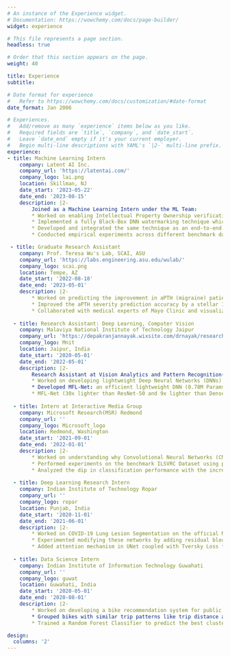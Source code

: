 ```yaml
---
# An instance of the Experience widget.
# Documentation: https://wowchemy.com/docs/page-builder/
widget: experience

# This file represents a page section.
headless: true

# Order that this section appears on the page.
weight: 40

title: Experience
subtitle:

# Date format for experience
#   Refer to https://wowchemy.com/docs/customization/#date-format
date_format: Jan 2006

# Experiences.
#   Add/remove as many `experience` items below as you like.
#   Required fields are `title`, `company`, and `date_start`.
#   Leave `date_end` empty if it's your current employer.
#   Begin multi-line descriptions with YAML's `|2-` multi-line prefix.
experience:
- title: Machine Learning Intern
    company: Latent AI Inc.
    company_url: 'https://latentai.com/'
    company_logo: lai.png
    location: Skillman, NJ
    date_start: '2023-05-22'
    date_end: '2023-08-15'
    description: |2-
        Joined as a Machine Learning Intern under the ML Team:
        * Worked on enabling Intellectual Property Ownership verification using Black-Box Watermarking of DNNs.
        * Implemented a fully Black-Box DNN watermarking technique which gives 100% success rate with just 10-30% of the training compute cost (takes less than 10 minutes on a single 12 GB GPU of NVIDIA RTX 3070).
        * Developed and integrated the same technique as an end-to-end Black-Box watermarking module with Latent AI's flagship LEIP SDK toolkit as an add-on feature.
        * Conducted empirical experiments across different benchmark datasets and model architectures to prove the robustness of the watermarking method against variety of attacks like FTAL, FTLL, Pruning etc.

 - title: Graduate Research Assistant 
    company: Prof. Teresa Wu's Lab, SCAI, ASU
    company_url: 'https://labs.engineering.asu.edu/wulab/'
    company_logo: scai.png
    location: Tempe, AZ
    date_start: '2022-08-18'
    date_end: '2023-05-01'
    description: |2-
        * Worked on predicting the improvement in aPTH (migraine) patients using a multi-modal approach combining functional MRI data and brain T2* imaging data using Graph Neural Networks (GNNs).
        * Improved the aPTH severity prediction accuracy by a stellar 11.5% by performing feature selection using Boruta ranking algorithm and SHAPley feature importance scores.
        * Collaborated with medical experts of Mayo Clinic and visualized the classification performance of our method to them by generating 3D embeddings of the final classification layer using UMAP projection plots.
   
  - title: Research Assistant: Deep Learning, Computer Vision
    company: Malaviya National Institute of Technology Jaipur
    company_url: 'https://depakranjannayak.wixsite.com/drnayak/research-1'
    company_logo: Mnit
    location: Jaipur, India
    date_start: '2020-05-01'
    date_end: '2022-05-01'
    description: |2-
        Research Assistant at Vision Analytics and Pattern Recognition(VAPR) Lab:
        * Worked on developing lightweight Deep Neural Networks (DNNs) with a focus on Multi-scale feature learning for COVID-19 Detection from Chest CT Scans. Proposed and published three models at top conferences and journals.
        * Developed MFL-Net: an efficient lightweight DNN (0.78M Params) with Multiscale Feature Learning (MFL) modules capturing and preserving features at different depths with a blend of convolutions and residual skip connections.
        * MFL-Net (30x lighter than ResNet-50 and 9x lighter than DenseNet-121) achieved an accuracy of 98.79% and 93.59% on SARS-CoV-2 CT-Scan dataset and COVID-CT dataset respectively.
        
  - title: Intern at Interactive Media Group
    company: Microsoft Research(MSR) Redmond
    company_url: ''
    company_logo: Microsoft_logo
    location: Redmond, Washington
    date_start: '2021-09-01'
    date_end: '2022-01-01'
    description: |2-
        * Worked on understanding why Convolutional Neural Networks (CNNs) fail to generalize on images with varying intensities of adversarial perturbations like Gaussian Noise, Background Occlusion and Affine Transformations.
        * Performed experiments on the benchmark ILSVRC Dataset using pretrained Imagenet models like AlexNet, VGG-16, EfficientNet using Pytorch. Visualized saliency maps using GradCAMs to highlight the model’s attention region in the image, giving insights behind the wrong prediction.  
        * Analyzed the dip in classification performance with the increasing intensity of different perturbations for all the ImageNet models using Matplotlib and Python.
  
  - title: Deep Learning Research Intern
    company: Indian Institute of Technology Ropar
    company_url: ''
    company_logo: ropar
    location: Punjab, India
    date_start: '2020-11-01'
    date_end: '2021-06-01'
    description: |2-
        * Worked on COVID-19 Lung Lesion Segmentation on the official NIH COVID-19 Grand Challenge Data. Analyzed the segmentation performance of U-Net and its variants like R2UNet, Attention UNet etc.
        * Experimented modifying these networks by adding residual blocks and atrous convolution blocks in their architectures.
        * Added attention mechanism in UNet coupled with Tversky Loss function for enhancing feature learning capability which gave the best segmentation IoU of 93.47%.
    
  - title: Data Science Intern
    company: Indian Institute of Information Technology Guwahati
    company_url: ''
    company_logo: guwat
    location: Guwahati, India
    date_start: '2020-05-01'
    date_end: '2020-08-01'
    description: |2-
        * Worked on developing a bike recommendation system for public bike sharing systems around the globe. Analyzed millions of trip records from the official Divvy Bike trip data.
        * Grouped bikes with similar trip patterns like trip distance and trip duration using K-means clustering into three categories: highly used, moderately used and rarely used bikes.
        * Trained a Random Forest Classifier to predict the best cluster of bikes depending on the user’s desired trip duration and trip distance. The model achieved an accuracy of 97%.

design:
  columns: '2'
---
```

